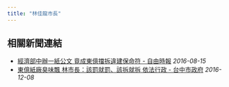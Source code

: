 ```yaml
---
title: "林佳龍市長"
---
```



## 相關新聞連結
- [經濟部中辦一紙公文 竟成東億擋拆違建保命符 - 自由時報](http://news.ltn.com.tw/news/life/breakingnews/1796379)
  *2016-08-15*
- [東億紙廠臭味飄 林市長：該罰就罰、該拆就拆 依法行政 - 台中市政府](http://www.taichung.gov.tw/ct.asp?xItem=1772104&ctNode=24068&mp=1001D)
  *2016-12-08*
